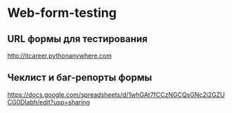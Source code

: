 # Web-form-testing

## URL формы для тестирования
http://itcareer.pythonanywhere.com

## Чеклист и баг-репорты формы
https://docs.google.com/spreadsheets/d/1whGAt7fCCzNGCQsGNc2i2GZUCG0DIabh/edit?usp=sharing
